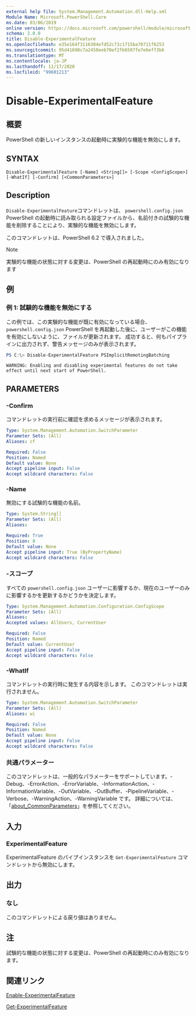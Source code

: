 ```yaml
---
external help file: System.Management.Automation.dll-Help.xml
Module Name: Microsoft.PowerShell.Core
ms.date: 03/06/2019
online version: https://docs.microsoft.com/powershell/module/microsoft.powershell.core/disable-experimentalfeature?view=powershell-7.2&WT.mc_id=ps-gethelp
schema: 2.0.0
title: Disable-ExperimentalFeature
ms.openlocfilehash: e35e164f3116304efd52c71c1715ba70711f6253
ms.sourcegitcommit: 95d41698c7a2450eeb70ef2fb6507fe7e6eff3b6
ms.translationtype: MT
ms.contentlocale: ja-JP
ms.lasthandoff: 11/17/2020
ms.locfileid: "99601213"
---
```

# Disable-ExperimentalFeature

## 概要
PowerShell の新しいインスタンスの起動時に実験的な機能を無効にします。

## SYNTAX

```
Disable-ExperimentalFeature [-Name] <String[]> [-Scope <ConfigScope>] [-WhatIf] [-Confirm] [<CommonParameters>]
```

## Description

`Disable-ExperimentalFeature`コマンドレットは、 `powershell.config.json` PowerShell の起動時に読み取られる設定ファイルから、名前付きの試験的な機能を削除することにより、実験的な機能を無効にします。

このコマンドレットは、PowerShell 6.2 で導入されました。

> [!NOTE]
> 実験的な機能の状態に対する変更は、PowerShell の再起動時にのみ有効になります

## 例

### 例 1: 試験的な機能を無効にする

この例では、この実験的な機能が既に有効になっている場合、 `powershell.config.json` PowerShell を再起動した後に、ユーザーがこの機能を有効にしないように、ファイルが更新されます。
成功すると、何もパイプラインに出力されず、警告メッセージのみが表示されます。

```powershell
PS C:\> Disable-ExperimentalFeature PSImplicitRemotingBatching
```

```Output
WARNING: Enabling and disabling experimental features do not take effect until next start of PowerShell.
```

## PARAMETERS

### -Confirm

コマンドレットの実行前に確認を求めるメッセージが表示されます。

```yaml
Type: System.Management.Automation.SwitchParameter
Parameter Sets: (All)
Aliases: cf

Required: False
Position: Named
Default value: None
Accept pipeline input: False
Accept wildcard characters: False
```

### -Name

無効にする試験的な機能の名前。

```yaml
Type: System.String[]
Parameter Sets: (All)
Aliases:

Required: True
Position: 0
Default value: None
Accept pipeline input: True (ByPropertyName)
Accept wildcard characters: False
```

### -スコープ

すべての `powershell.config.json` ユーザーに影響するか、現在のユーザーのみに影響するかを更新するかどうかを決定します。

```yaml
Type: System.Management.Automation.Configuration.ConfigScope
Parameter Sets: (All)
Aliases:
Accepted values: AllUsers, CurrentUser

Required: False
Position: Named
Default value: CurrentUser
Accept pipeline input: False
Accept wildcard characters: False
```

### -WhatIf

コマンドレットの実行時に発生する内容を示します。
このコマンドレットは実行されません。

```yaml
Type: System.Management.Automation.SwitchParameter
Parameter Sets: (All)
Aliases: wi

Required: False
Position: Named
Default value: None
Accept pipeline input: False
Accept wildcard characters: False
```

### 共通パラメーター

このコマンドレットは、一般的なパラメーターをサポートしています。-Debug、-ErrorAction、-ErrorVariable、-InformationAction、-InformationVariable、-OutVariable、-OutBuffer、-PipelineVariable、-Verbose、-WarningAction、-WarningVariable です。 詳細については、「[about_CommonParameters](http://go.microsoft.com/fwlink/?LinkID=113216)」を参照してください。

## 入力

### ExperimentalFeature

ExperimentalFeature のパイプインスタンスを `Get-ExperimentalFeature` コマンドレットから無効にします。

## 出力

### なし

このコマンドレットによる戻り値はありません。

## 注

試験的な機能の状態に対する変更は、PowerShell の再起動時にのみ有効になります。

## 関連リンク

[Enable-ExperimentalFeature](Enable-ExperimentalFeature.md)

[Get-ExperimentalFeature](Get-ExperimentalFeature.md)

